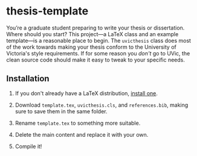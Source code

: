 thesis-template
===============

You’re a graduate student preparing to write your thesis or dissertation. Where should you start? This project—a LaTeX class and an example template—is a reasonable place to begin. The `uvicthesis` class does most of the work towards making your thesis conform to the University of Victoria's style requirements. If for some reason you *don't* go to UVic, the clean source code should make it easy to tweak to your specific needs. 

Installation
------------

1. If you don't already have a LaTeX distribution, [install one][dl].

2. Download `template.tex`, `uvicthesis.cls`, and `references.bib`, making sure to save them in the same folder. 

3. Rename `template.tex` to something more suitable.

4. Delete the main content and replace it with your own.

5. Compile it!

 [dl]: http://latex-project.org/ftp.html
